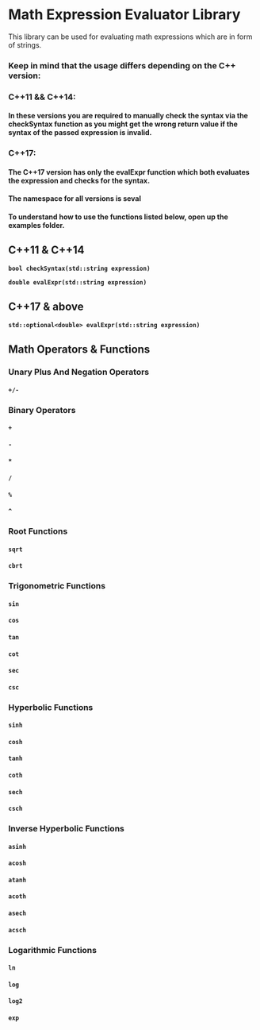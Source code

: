 # Math Expression Evaluator Library

This library can be used for evaluating math expressions which are in form of strings.

### Keep in mind that the usage differs depending on the C++ version: 
### C++11 && C++14:
#### In these versions you are required to manually check the syntax via the checkSyntax function as you might get the wrong return value if the syntax of the passed expression is invalid.
### C++17:
#### The C++17 version has only the evalExpr function which both evaluates the expression and checks for the syntax.


#### The namespace for all versions is **seval**

#### To understand how to use the functions listed below, open up the examples folder.

## C++11 & C++14

**`bool checkSyntax(std::string expression)`**

**`double evalExpr(std::string expression)`**

## C++17 & above

**`std::optional<double> evalExpr(std::string expression)`**

## Math Operators & Functions

### Unary Plus And Negation Operators

 #### `+/-`

### Binary Operators
 
 #### `+`
 #### `-`
 #### `*`
 #### `/`
 #### `%`
 #### `^`

### Root Functions
 
 #### `sqrt`
 #### `cbrt`

### Trigonometric Functions
 
 #### `sin`
 #### `cos`
 #### `tan`
 #### `cot`
 #### `sec`
 #### `csc`

### Hyperbolic Functions
 
 #### `sinh`
 #### `cosh`
 #### `tanh`
 #### `coth`
 #### `sech`
 #### `csch`

### Inverse Hyperbolic Functions
 
 #### `asinh`
 #### `acosh`
 #### `atanh`
 #### `acoth`
 #### `asech`
 #### `acsch`

### Logarithmic Functions
 
 #### `ln`
 #### `log`
 #### `log2`
 #### `exp`
